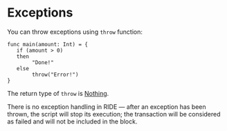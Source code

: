 # Exceptions

You can throw exceptions using `throw` function:

```ride
func main(amount: Int) = {
   if (amount > 0)
   then
        "Done!"
   else
        throw("Error!")
}
```

The return type of `throw` is [Nothing](/en/ride/data-types).

There is no exception handling in RIDE — after an exception has been thrown, the script will stop its execution; the transaction will be considered as failed and will not be included in the block.

